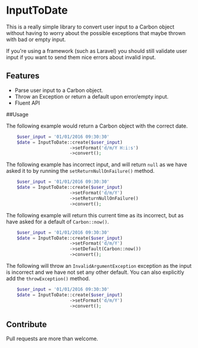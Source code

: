 # InputToDate

This is a really simple library to convert user input to a Carbon object without
having to worry about the possible exceptions that maybe thrown with bad or empty
input.

If you're using a framework (such as Laravel) you should still validate user input
if you want to send them nice errors about invalid input.

## Features
- Parse user input to a Carbon object.
- Throw an Exception or return a default upon error/empty input.
- Fluent API

##Usage

The following example would return a Carbon object with the correct date.
```php
    $user_input = '01/01/2016 09:30:30'
    $date = InputToDate::create($user_input)
                        ->setFormat('d/m/Y H:i:s')
                        ->convert();
```

The following example has incorrect input, and will return `null` as we have asked it to by running
the `setReturnNullOnFailure()` method.
```php
    $user_input = '01/01/2016 09:30:30'
    $date = InputToDate::create($user_input)
                        ->setFormat('d/m/Y')
                        ->setReturnNullOnFailure()
                        ->convert();
```

The following example will return this current time as its incorrect, but as have asked
for a default of `Carbon::now()`.
```php
    $user_input = '01/01/2016 09:30:30'
    $date = InputToDate::create($user_input)
                        ->setFormat('d/m/Y')
                        ->setDefault(Carbon::now())
                        ->convert();
```

The following will throw an `InvalidArgumentException` exception as the input is incorrect
and we have not set any other default. You can also explicitly add the `throwException()`
method.
```php
    $user_input = '01/01/2016 09:30:30'
    $date = InputToDate::create($user_input)
                        ->setFormat('d/m/Y')
                        ->convert();
```

## Contribute
Pull requests are more than welcome.
